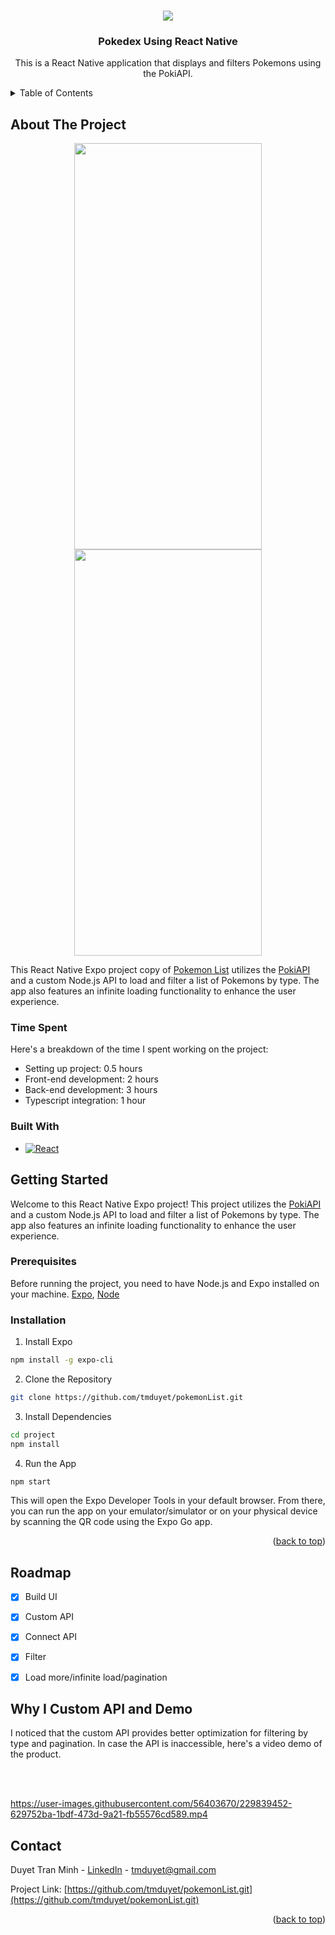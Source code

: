 <!-- Improved compatibility of back to top link: See: https://github.com/othneildrew/Best-README-Template/pull/73 -->

<a name="readme-top"></a>
<!--
*** Thanks for checking out the Best-README-Template. If you have a suggestion
*** that would make this better, please fork the repo and create a pull request
*** or simply open an issue with the tag "enhancement".
*** Don't forget to give the project a star!
*** Thanks again! Now go create something AMAZING! :D
-->


<!-- PROJECT LOGO -->
<br />
<div align="center">
 
  <img src='https://play-lh.googleusercontent.com/algsmuhitlyCU_Yy3IU7-7KYIhCBwx5UJG4Bln-hygBjjlUVCiGo1y8W5JNqYm9WW3s=w600-h300-pc0xffffff-pd'/>
  <a href="https://github.com/tmduyet/pokemonList">
<!--     <img src="images/logo.png" alt="Logo" width="80" height="80"> -->
  </a>

<h3 align="center">Pokedex Using React Native</h3>

  <p align="center">
   This is a React Native application that displays and filters Pokemons using the PokiAPI.
    <br />
</div>



<!-- TABLE OF CONTENTS -->
<details>
  <summary>Table of Contents</summary>
  <ol>
    <li>
      <a href="#about-the-project">About The Project</a>
      <ul>
        <li><a href="#built-with">Built With</a></li>
      </ul>
    </li>
    <li>
      <a href="#getting-started">Getting Started</a>
      <ul>
        <li><a href="#prerequisites">Prerequisites</a></li>
        <li><a href="#installation">Installation</a></li>
      </ul>
    </li>
    <li><a href="#roadmap">Roadmap</a></li>
			 <li><a href="#why-i-custom-api-and-demo">Why I Custom API and Demo</a></li>
    <li><a href="#contact">Contact</a></li>
  
  </ol>
</details>


<!-- ABOUT THE PROJECT -->
## About The Project
<div align="center" style={{flex-direction: row}}>
 <img src='https://user-images.githubusercontent.com/56403670/229824949-9e6407b9-fbfa-4885-8b26-3fec10777427.png'  width="300" height="650"/> 
 <img src='https://user-images.githubusercontent.com/56403670/229827367-be2718e0-8cac-4bad-a3ae-fb7fdc9ff4c8.png'  width="300" height="650"/>
 </div>
 
This React Native Expo project copy of [Pokemon List](https://frontend-interview.it-consultis.net/pokemon-list) utilizes the [PokiAPI](https://pokeapi.co/) and a custom Node.js API to load and filter a list of Pokemons by type. The app also features an infinite loading functionality to enhance the user experience.



### Time Spent
Here's a breakdown of the time I spent working on the project:

- Setting up project: 0.5 hours
- Front-end development: 2 hours
- Back-end development: 3 hours
- Typescript integration: 1 hour


### Built With
* [![React][React.js]][React-url]



<!-- GETTING STARTED -->
## Getting Started
Welcome to this React Native Expo project! This project utilizes the [PokiAPI](https://pokeapi.co/) and a custom Node.js API to load and filter a list of Pokemons by type. The app also features an infinite loading functionality to enhance the user experience.

### Prerequisites
Before running the project, you need to have Node.js and Expo installed on your machine.
[Expo](https://docs.expo.dev/get-started/installation/), [Node](https://nodejs.org/en)

### Installation
1. Install Expo

```sh
npm install -g expo-cli
```

2. Clone the Repository

```sh
git clone https://github.com/tmduyet/pokemonList.git
```

3. Install Dependencies

```sh
cd project
npm install
```

4. Run the App

```sh
npm start
```

This will open the Expo Developer Tools in your default browser. From there, you can run the app on your emulator/simulator or on your physical device by scanning the QR code using the Expo Go app.
<p align="right">(<a href="#readme-top">back to top</a>)</p>


<!-- ROADMAP -->
## Roadmap

- [X] Build UI
- [X] Custom API
- [X] Connect API
- [X] Filter
- [X] Load more/infinite load/pagination



## Why I Custom API and Demo

I noticed that the custom API provides better optimization for filtering by type and pagination. In case the API is inaccessible, here's a video demo of the product.

<br></br>

https://user-images.githubusercontent.com/56403670/229839452-629752ba-1bdf-473d-9a21-fb55576cd589.mp4

<!-- CONTACT -->
## Contact

Duyet Tran Minh - [LinkedIn](https://www.linkedin.com/in/duyet-tran-minh-7aba40174/) - tmduyet@gmail.com

Project Link: [https://github.com/tmduyet/pokemonList.git](https://github.com/tmduyet/pokemonList.git)

<p align="right">(<a href="#readme-top">back to top</a>)</p>


<!-- MARKDOWN LINKS & IMAGES -->
<!-- https://www.markdownguide.org/basic-syntax/#reference-style-links -->
[contributors-shield]: https://img.shields.io/github/contributors/github_username/repo_name.svg?style=for-the-badge
[contributors-url]: https://github.com/github_username/repo_name/graphs/contributors
[forks-shield]: https://img.shields.io/github/forks/github_username/repo_name.svg?style=for-the-badge
[forks-url]: https://github.com/github_username/repo_name/network/members
[stars-shield]: https://img.shields.io/github/stars/github_username/repo_name.svg?style=for-the-badge
[stars-url]: https://github.com/github_username/repo_name/stargazers
[issues-shield]: https://img.shields.io/github/issues/github_username/repo_name.svg?style=for-the-badge
[issues-url]: https://github.com/github_username/repo_name/issues
[license-shield]: https://img.shields.io/github/license/github_username/repo_name.svg?style=for-the-badge
[license-url]: https://github.com/github_username/repo_name/blob/master/LICENSE.txt
[linkedin-shield]: https://img.shields.io/badge/-LinkedIn-black.svg?style=for-the-badge&logo=linkedin&colorB=555
[linkedin-url]: [https://linkedin.com/in/linkedin_username](https://www.linkedin.com/in/duyet-tran-minh-7aba40174/)
[product-screenshot]: images/screenshot.png
[React.js]: https://img.shields.io/badge/React-20232A?style=for-the-badge&logo=react&logoColor=61DAFB
[React-url]: https://reactnative.dev/
